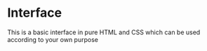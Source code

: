 # Interface
This is a basic interface in pure HTML and CSS which can be used according to your own purpose
